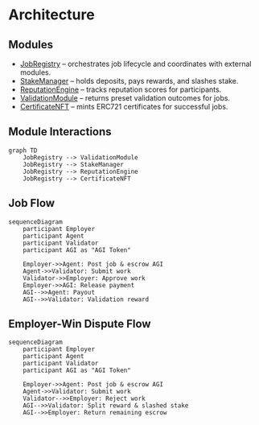 # Architecture

## Modules
- [JobRegistry](../contracts/JobRegistry.sol) – orchestrates job lifecycle and coordinates with external modules.
- [StakeManager](../contracts/StakeManager.sol) – holds deposits, pays rewards, and slashes stake.
- [ReputationEngine](../contracts/ReputationEngine.sol) – tracks reputation scores for participants.
- [ValidationModule](../contracts/ValidationModule.sol) – returns preset validation outcomes for jobs.
- [CertificateNFT](../contracts/CertificateNFT.sol) – mints ERC721 certificates for successful jobs.

## Module Interactions
```mermaid
graph TD
    JobRegistry --> ValidationModule
    JobRegistry --> StakeManager
    JobRegistry --> ReputationEngine
    JobRegistry --> CertificateNFT
```

## Job Flow
```mermaid
sequenceDiagram
    participant Employer
    participant Agent
    participant Validator
    participant AGI as "AGI Token"

    Employer->>Agent: Post job & escrow AGI
    Agent->>Validator: Submit work
    Validator->>Employer: Approve work
    Employer->>AGI: Release payment
    AGI-->>Agent: Payout
    AGI-->>Validator: Validation reward
```

## Employer-Win Dispute Flow
```mermaid
sequenceDiagram
    participant Employer
    participant Agent
    participant Validator
    participant AGI as "AGI Token"

    Employer->>Agent: Post job & escrow AGI
    Agent->>Validator: Submit work
    Validator-->>Employer: Reject work
    AGI-->>Validator: Split reward & slashed stake
    AGI-->>Employer: Return remaining escrow
```
